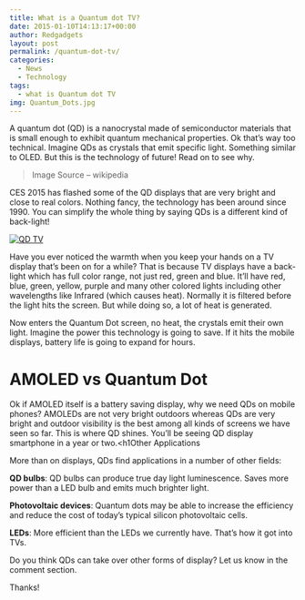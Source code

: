 ```yaml
---
title: What is a Quantum dot TV?
date: 2015-01-10T14:13:17+00:00
author: Redgadgets
layout: post
permalink: /quantum-dot-tv/
categories:
  - News
  - Technology
tags:
  - what is Quantum dot TV
img: Quantum_Dots.jpg
---
```

A quantum dot (QD) is a nanocrystal made of semiconductor materials that is small enough to exhibit quantum mechanical properties. Ok that&#8217;s way too technical. Imagine QDs as crystals that emit specific light. Something similar to OLED. But this is the technology of future! Read on to see why.
  

> Image Source &#8211; wikipedia

CES 2015 has flashed some of the QD displays that are very bright and close to real colors. Nothing fancy, the technology has been around since 1990. You can simplify the whole thing by saying QDs is a different kind of back-light!
  
[<img src="/wp-content/uploads/2015/01/QD-display-531x300.jpg?fit=531%2C300" alt="QD TV" class="alignnone size-medium wp-image-428" srcset="/wp-content/uploads/2015/01/QD-display.jpg?resize=531%2C300 531w, /wp-content/uploads/2015/01/QD-display.jpg?w=800 800w" sizes="(max-width: 531px) 100vw, 531px" data-recalc-dims="1" />](/wp-content/uploads/2015/01/QD-display.jpg)
  
Have you ever noticed the warmth when you keep your hands on a TV display that&#8217;s been on for a while? That is because TV displays have a back-light which has full color range, not just red, green and blue. It&#8217;ll have red, blue, green, yellow, purple and many other colored lights including other wavelengths like Infrared (which causes heat). Normally it is filtered before the light hits the screen. But while doing so, a lot of heat is generated.
  
Now enters the Quantum Dot screen, no heat, the crystals emit their own light. Imagine the power this technology is going to save. If it hits the mobile displays, battery life is going to expand for hours.

# AMOLED vs Quantum Dot

Ok if AMOLED itself is a battery saving display, why we need QDs on mobile phones? AMOLEDs are not very bright outdoors whereas QDs are very bright and outdoor visibility is the best among all kinds of screens we have seen so far. This is where QD shines. You&#8217;ll be seeing QD display smartphone in a year or two.<h1Other Applications</h1> 

More than on displays, QDs find applications in a number of other fields:
  
**QD bulbs**: QD bulbs can produce true day light luminescence. Saves more power than a LED bulb and emits much brighter light.
  
**Photovoltaic devices**: Quantum dots may be able to increase the efficiency and reduce the cost of today&#8217;s typical silicon photovoltaic cells.
  
**LEDs**: More efficient than the LEDs we currently have. That&#8217;s how it got into TVs.

Do you think QDs can take over other forms of display? Let us know in the comment section.

Thanks!